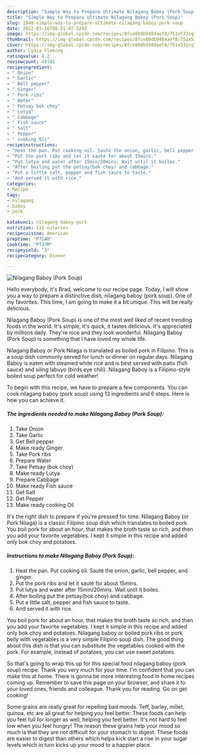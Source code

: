 ```yaml
---
description: "Simple Way to Prepare Ultimate Nilagang Baboy (Pork Soup)"
title: "Simple Way to Prepare Ultimate Nilagang Baboy (Pork Soup)"
slug: 1848-simple-way-to-prepare-ultimate-nilagang-baboy-pork-soup
date: 2022-03-16T06:51:07.529Z
image: https://img-global.cpcdn.com/recipes/8fce80db9484aef8/751x532cq70/nilagang-baboy-pork-soup-recipe-main-photo.jpg
thumbnail: https://img-global.cpcdn.com/recipes/8fce80db9484aef8/751x532cq70/nilagang-baboy-pork-soup-recipe-main-photo.jpg
cover: https://img-global.cpcdn.com/recipes/8fce80db9484aef8/751x532cq70/nilagang-baboy-pork-soup-recipe-main-photo.jpg
author: Lydia Fleming
ratingvalue: 4.2
reviewcount: 48741
recipeingredient:
- " Onion"
- " Garlic"
- " Bell pepper"
- " Ginger"
- " Pork ribs"
- " Water"
- " Petsay bok choy"
- " Lutya"
- " Cabbage"
- " Fish sauce"
- " Salt"
- " Pepper"
- " cooking Oil"
recipeinstructions:
- "Heat the pan. Put cooking oil. Sauté the onion, garlic, bell pepper, and ginger."
- "Put the pork ribs and let it sauté for about 15mins."
- "Put lutya and water after 15min/20mins. Wait until it boiles."
- "After boiling put the petsay(bok choy) and cabbage."
- "Put a little salt, pepper and fish sauce to taste."
- "And served it with rice."
categories:
- Recipe
tags:
- nilagang
- baboy
- pork

katakunci: nilagang baboy pork 
nutrition: 111 calories
recipecuisine: American
preptime: "PT14M"
cooktime: "PT37M"
recipeyield: "3"
recipecategory: Dinner

---
```



![Nilagang Baboy (Pork Soup)](https://img-global.cpcdn.com/recipes/8fce80db9484aef8/751x532cq70/nilagang-baboy-pork-soup-recipe-main-photo.jpg)

Hello everybody, it's Brad, welcome to our recipe page. Today, I will show you a way to prepare a distinctive dish, nilagang baboy (pork soup). One of my favorites. This time, I am going to make it a bit unique. This will be really delicious.

Nilagang Baboy (Pork Soup) is one of the most well liked of recent trending foods in the world. It's simple, it's quick, it tastes delicious. It's appreciated by millions daily. They're nice and they look wonderful. Nilagang Baboy (Pork Soup) is something that I have loved my whole life.

Nilagang Baboy or Pork Nilaga is translated as boiled pork in Filipino. This is a soup dish commonly served for lunch or dinner on regular days. Nilagang Baboy is eaten with steamed white rice and is best served with patis (fish sauce) and siling labuyo (birds eye chili). Nilagang Baboy is a Filipino-style boiled soup perfect for cold weather!


To begin with this recipe, we have to prepare a few components. You can cook nilagang baboy (pork soup) using 13 ingredients and 6 steps. Here is how you can achieve it.

<!--inarticleads1-->

##### The ingredients needed to make Nilagang Baboy (Pork Soup):

1. Take  Onion
1. Take  Garlic
1. Get  Bell pepper
1. Make ready  Ginger
1. Take  Pork ribs
1. Prepare  Water
1. Take  Petsay (bok choy)
1. Make ready  Lutya
1. Prepare  Cabbage
1. Make ready  Fish sauce
1. Get  Salt
1. Get  Pepper
1. Make ready  cooking Oil


It&#39;s the right dish to prepare if you&#39;re pressed for time. Nilagang Baboy (or Pork Nilaga) is a classic Filipino soup dish which translates to boiled pork. You boil pork for about an hour, that makes the broth taste so rich, and then you add your favorite vegetables. I kept it simple in this recipe and added only bok choy and potatoes. 

<!--inarticleads2-->

##### Instructions to make Nilagang Baboy (Pork Soup):

1. Heat the pan. Put cooking oil. Sauté the onion, garlic, bell pepper, and ginger.
1. Put the pork ribs and let it sauté for about 15mins.
1. Put lutya and water after 15min/20mins. Wait until it boiles.
1. After boiling put the petsay(bok choy) and cabbage.
1. Put a little salt, pepper and fish sauce to taste.
1. And served it with rice.


You boil pork for about an hour, that makes the broth taste so rich, and then you add your favorite vegetables. I kept it simple in this recipe and added only bok choy and potatoes. Nilagang baboy or boiled pork ribs or pork belly with vegetables is a very simple Filipino soup dish. The good thing about this dish is that you can substitute the vegetables cooked with the pork. For example, instead of potatoes, you can use sweet potatoes. 

So that's going to wrap this up for this special food nilagang baboy (pork soup) recipe. Thank you very much for your time. I'm confident that you can make this at home. There is gonna be more interesting food in home recipes coming up. Remember to save this page on your browser, and share it to your loved ones, friends and colleague. Thank you for reading. Go on get cooking!

Some grains are really great for repelling bad moods. Teff, barley, millet, quinoa, etc are all great for helping you feel better. These foods can help you feel full for longer as well, helping you feel better. It's not hard to feel low when you feel hungry! The reason these grains help your mood so much is that they are not difficult for your stomach to digest. These foods are easier to digest than others which helps kick start a rise in your sugar levels which in turn kicks up your mood to a happier place.
